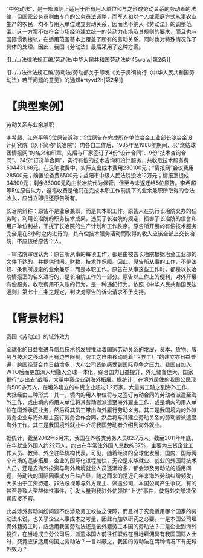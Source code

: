 “中劳动法”，是一部原则上适用于所有用人单位和与之形成劳动关系的劳动者的法律，但国家公务员则由专门的公务员法调整，而军人和以个人或家庭方式从事农业生产的农民，均不与用人单位建立劳动关系，因而也不纳入《劳动法》的调整范围。这一方案不仅符合市场经济建立统一的劳动力市场及其规则的要求，而且也与国际惯例接轨，在适用范围基本上覆盖了所有的劳动关系，同时也对特殊情况作了具体的处理。因此，我国《劳动法》最后采用了这种方案。

![[../../法律法规汇编/劳动法/中华人民共和国劳动法#^45wuiw|第2条]]

![[../../法律法规汇编/劳动法/劳动部关于印发《关于贯彻执行〈中华人民共和国劳动法〉若干问题的意见》的通知#^tyvd2h|第2条]]
# 【典型案例】
劳动关系与业余兼职

李希超、江兴平等5位原告诉称：5位原告在完成所在单位冶金工业部长沙冶金设计研究院（以下简称“长冶院”）内各自工作后，1985年至1988年期间，以“烧结球团情报网”的名义和印章，先后与厂家签订了4份“设计合同”、9份“技术咨询合同”、24份“订货单合同”，实行有偿的技术咨询和设计服务，共收取技术服务费504431.68元。在这笔收费中，实际支出成本费用230100元；“情报网”会议费用28500元；购置设备费6500元；益阳市中级人民法院没收12万元；情报室提成34300元；剩余86000元均由长冶院代为保管，但至今未返还给5位原告。李希超等5位原告认为，这笔收费是他们在完成本职工作前提下的业余兼职所取得的合法收入，应当立即归还原告所有。

长冶院辩称：原告不是业余兼职，而是其本职工作。原告人在执行长冶院交办的任务时，利用长冶院的职务技术成果，违反了长冶院的规定，损害了长冶院的信誉和用户单位利益，干扰了长冶院的生产计划和工作秩序。原告所开展的有偿技术服务完全是在8小时之内进行的，其有偿技术服务活动而取得的收入应该全部上交长冶院，不应该给原告个人。

一审法院审理认为：原告所从事的每项工作，都是由被告长冶院根据冶金工业部的文件下达的，并提供时间、财物、技术作保障。因此，原告所从事的工作，不是法规、条例所规定的业余兼职，而是本职工作。原告在从事这些工作时，都是以长冶院情报室的名义进行的，是长冶院工作的一部分。原告以工作上的便利，对外开展有偿服务，收取费用不入账的行为，是一种违纪行为。依照《中华人民共和国民法通则》第七十三条之规定，判决对原告的诉讼请求不予支持。
# 【背景材料】
我国《劳动法》的域外效力

全球化的日益推进与信息技术的发展推动着国家劳动关系的发展，资本、货物、服务与技术之移动不再有边界限制，劳工之自由移动随着“世界工厂”的建立亦日益普遍，跨国经营合作日益增多，大小公司皆能感受到国际竞争之压力。我国自加入WTO后而更加深入地融入全球一体化，综合国力日益提升，外汇储备庞大，国家推行“走出去”战略，大量中资企业到海外拓展。据统计，在境外居住的我国公民现有500多万人，在境外建立的中资企业超过1.2万家。大量劳工随之到海外工作，大抵经由三种形式：其一，境内的用人单位将与之签订劳动合同的劳动者派遣至海外工作，或由境内的用人单位将其劳动者派遣至海外雇主工作，或是境内的用人单位在国外承揽业务，然后将其员工带出海外履行劳动义务。其二是我国境内的外派劳务企业与海外雇主签订劳务合作合同，然后将与其建立劳动关系的劳动者派遣至海外工作。其三是我国境外就业中介将我国劳动者介绍到海外就业。

据统计，截至2012年5月末，我国在外各类劳务人员82.7万人。截至2011年年底，在华就业外国人约22万人，约占在华常住外国人总数的37%，主要为三资企业工作人员、教师、外企驻华机构代表。可见，随着经济的全球化发展，国内、国际两个市场的逐步拓展，企业的国际化进程加快，无论是来华就业、创业的外国籍技术人员，还是去海外投资与海外跨境就业人员逐渐增多，都会涉及劳动法的适用问题，劳动法的国际因素成分日益凸显，随之而来的是近几年来海外劳动纠纷频发，大多由于工资待遇、非法歧视等与外方雇主、派遣公司、本国公司产生争议，有的甚至导致大型群体性事件，引发大量到我驻外使领馆“上访”事件，使得外交部领保司应接不暇。

此类涉外劳动纠纷问题不仅涉及劳工权益之保障，而且对于究竟适用哪个国家的劳动法来说，也关乎企业人事成本之考量，因此有加以研究之必要。一是本国公司雇佣外籍劳工时，应适用我国劳动法还是该外籍劳工本国的劳动法？二是企业到海外投资，在当地成立分公司后，派遣本国人前往任职或在当地雇佣具有我国国籍人士时，究竟应该适用何国之劳动法？一言以蔽之，我国的劳动法在两种情况下有无域外效力？